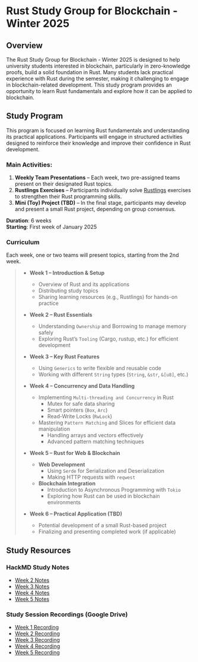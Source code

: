 # Rust Study Group for Blockchain - Winter 2025

## Overview

The Rust Study Group for Blockchain - Winter 2025 is designed to help university students interested in blockchain, particularly in zero-knowledge proofs, build a solid foundation in Rust. 
Many students lack practical experience with Rust during the semester, making it challenging to engage in blockchain-related development. 
This study program provides an opportunity to learn Rust fundamentals and explore how it can be applied to blockchain.

## Study Program
This program is focused on learning Rust fundamentals and understanding its practical applications. 
Participants will engage in structured activities designed to reinforce their knowledge and improve their confidence in Rust development.

### **Main Activities:**
1. **Weekly Team Presentations** – Each week, two pre-assigned teams present on their designated Rust topics.
2. **Rustlings Exercises** – Participants individually solve [Rustlings](https://github.com/rust-lang/rustlings) exercises to strengthen their Rust programming skills.
3. **Mini (Toy) Project (TBD)** – In the final stage, participants may develop and present a small Rust project, depending on group consensus.

**Duration**: 6 weeks  
**Starting**: First week of January 2025

### Curriculum

Each week, one or two teams will present topics, starting from the 2nd week.

> - **Week 1 – Introduction & Setup**
>     - Overview of Rust and its applications
>     - Distributing study topics
>     - Sharing learning resources (e.g., Rustlings) for hands-on practice
> 
> - **Week 2 – Rust Essentials**
>     - Understanding `Ownership` and Borrowing to manage memory safely
>     - Exploring Rust’s `Tooling` (Cargo, rustup, etc.) for efficient development
> - **Week 3 – Key Rust Features**
>     - Using `Generics` to write flexible and reusable code
>     - Working with different `String` types (`String`, `&str`, `&[u8]`, etc.)
> 
> - **Week 4 – Concurrency and Data Handling**
>     - Implementing `Multi-threading and Concurrency` in Rust
>         - Mutex for safe data sharing
>         - Smart pointers (`Box`, `Arc`)
>         - Read-Write Locks (`RwLock`)
>     - Mastering `Pattern Matching` and Slices for efficient data manipulation
>         - Handling arrays and vectors effectively
>         - Advanced pattern matching techniques
> 
> - **Week 5 – Rust for Web & Blockchain**
>     - **Web Development**
>         - Using `Serde` for Serialization and Deserialization
>         - Making HTTP requests with `reqwest`
>     - **Blockchain Integration**
>         - Introduction to Asynchronous Programming with `Tokio`
>         - Exploring how Rust can be used in blockchain environments
> 
> - **Week 6 – Practical Application (TBD)**
>     - Potential development of a small Rust-based project
>     - Finalizing and presenting completed work (if applicable)

## Study Resources

### HackMD Study Notes
- [Week 2 Notes](https://hackmd.io/@bHQjcta3Shatww739Hz7dw/H12ZGM2dkl)
- [Week 3 Notes](https://hackmd.io/@bHQjcta3Shatww739Hz7dw/HkOOzmft1l)
- [Week 4 Notes](https://hackmd.io/@bHQjcta3Shatww739Hz7dw/Bknsa-1ckg)
- [Week 5 Notes](#)

### Study Session Recordings (Google Drive)
- [Week 1 Recording](https://drive.google.com/file/d/1yc4MZbZCerH5I0umhhGBggmPQ0NZHzeJ/view)
- [Week 2 Recording](https://drive.google.com/file/d/1OrtkYgyHU3CFki0eMF68bRtEMYnWqEfs/view?usp=drive_link)
- [Week 3 Recording](https://drive.google.com/file/d/1tZeI6qZWty6OmTbhO0Opj2ljlcTcwjKP/view?usp=drive_link)
- [Week 4 Recording](https://drive.google.com/file/d/1-4lXginByJ9qid_33Bql6qc7SLcrJvuZ/view?usp=drive_link)
- [Week 5 Recording](https://drive.google.com/file/d/1r4ciTBanKf-nfBuyCHqekPHgeuvC4UsX/view?usp=drive_link)
